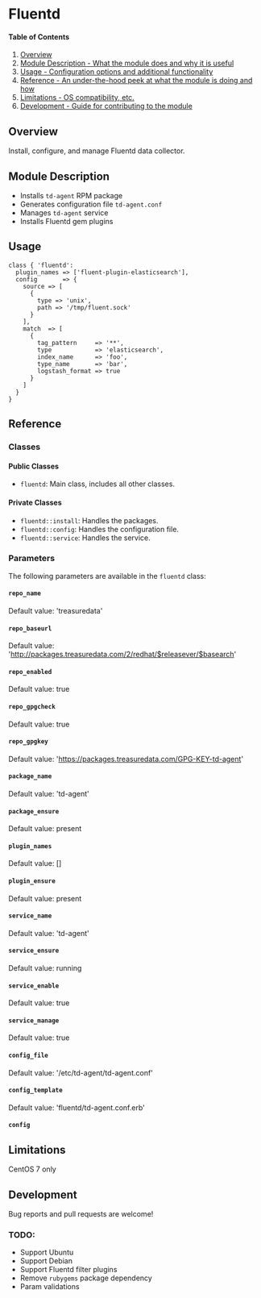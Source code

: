 # Fluentd

#### Table of Contents

1. [Overview](#overview)
2. [Module Description - What the module does and why it is useful](#module-description)
3. [Usage - Configuration options and additional functionality](#usage)
4. [Reference - An under-the-hood peek at what the module is doing and how](#reference)
5. [Limitations - OS compatibility, etc.](#limitations)
6. [Development - Guide for contributing to the module](#development)

## Overview

Install, configure, and manage Fluentd data collector.

## Module Description

* Installs `td-agent` RPM package
* Generates configuration file `td-agent.conf`
* Manages `td-agent` service
* Installs Fluentd gem plugins

## Usage

```puppet
class { 'fluentd':
  plugin_names => ['fluent-plugin-elasticsearch'],
  config       => {
    source => [
      {
        type => 'unix',
        path => '/tmp/fluent.sock'
      }
    ],
    match  => [
      {
        tag_pattern     => '**',
        type            => 'elasticsearch',
        index_name      => 'foo',
        type_name       => 'bar',
        logstash_format => true
      }
    ]
  }
}
```

## Reference

### Classes

#### Public Classes

* `fluentd`: Main class, includes all other classes.

#### Private Classes

* `fluentd::install`: Handles the packages.
* `fluentd::config`: Handles the configuration file.
* `fluentd::service`: Handles the service.

### Parameters

The following parameters are available in the `fluentd` class:

#### `repo_name`

Default value: 'treasuredata'

#### `repo_baseurl`

Default value: 'http://packages.treasuredata.com/2/redhat/$releasever/$basearch'

#### `repo_enabled`

Default value: true

#### `repo_gpgcheck`

Default value: true

#### `repo_gpgkey`

Default value: 'https://packages.treasuredata.com/GPG-KEY-td-agent'

#### `package_name`

Default value: 'td-agent'

#### `package_ensure`

Default value: present

#### `plugin_names`

Default value: []

#### `plugin_ensure`

Default value: present

#### `service_name`

Default value: 'td-agent'

#### `service_ensure`

Default value: running

#### `service_enable`

Default value: true

#### `service_manage`

Default value: true

#### `config_file`

Default value: '/etc/td-agent/td-agent.conf'

#### `config_template`

Default value: 'fluentd/td-agent.conf.erb'

#### `config`

## Limitations

CentOS 7 only

## Development

Bug reports and pull requests are welcome!

### TODO:

* Support Ubuntu
* Support Debian
* Support Fluentd filter plugins
* Remove `rubygems` package dependency
* Param validations
